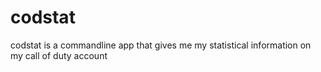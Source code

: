 # codstat
codstat is a commandline app that gives me my statistical information on my call of duty account
